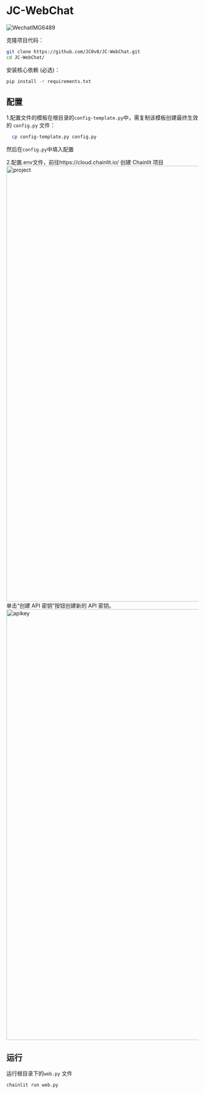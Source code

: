 # JC-WebChat

![WechatIMG6489](https://github.com/JC0v0/JC-WebChat/assets/108552928/37412aab-9a34-4604-b3bf-64e3d088d220)

克隆项目代码：
```bash
git clone https://github.com/JC0v0/JC-WebChat.git
cd JC-WebChat/
```

安装核心依赖 (必选)：
```bash
pip install -r requirements.txt
```

## 配置

1.配置文件的模板在根目录的`config-template.py`中，需复制该模板创建最终生效的 `config.py` 文件：

```bash
  cp config-template.py config.py
```
然后在`config.py`中填入配置

2.配置.env文件，前往https://cloud.chainlit.io/
创建 Chainlit 项目
<img width="1142" alt="project" src="https://github.com/JC0v0/JC-WebChat/assets/108552928/d822f54b-5afc-41ae-b2ef-43c64d5e6bb7">
单击“创建 API 密钥”按钮创建新的 API 密钥。
<img width="1129" alt="apikey" src="https://github.com/JC0v0/JC-WebChat/assets/108552928/c06b5da6-5a0f-46f2-b17c-c820dce7eda7">


## 运行
运行根目录下的`web.py` 文件
```bash
chainlit run web.py
```

